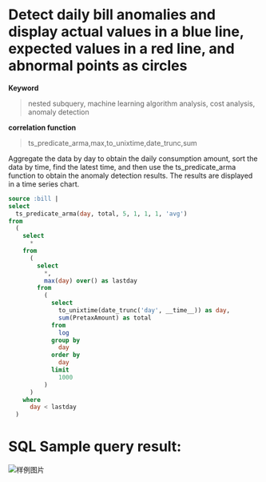 # Detect daily bill anomalies and display actual values in a blue line, expected values in a red line, and abnormal points as circles

**Keyword**

> nested subquery, machine learning algorithm analysis, cost analysis, anomaly detection

**correlation function**

> ts_predicate_arma,max,to_unixtime,date_trunc,sum

Aggregate the data by day to obtain the daily consumption amount, sort the data by time, find the latest time, and then use the ts_predicate_arma function to obtain the anomaly detection results.
The results are displayed in a time series chart.

```SQL
source :bill |
select
  ts_predicate_arma(day, total, 5, 1, 1, 1, 'avg')
from
  (
    select
      *
    from
      (
        select
          *,
          max(day) over() as lastday
        from
          (
            select
              to_unixtime(date_trunc('day', __time__)) as day,
              sum(PretaxAmount) as total
            from
              log
            group by
              day
            order by
              day
            limit
              1000
          )
      )
    where
      day < lastday
  )
```

# SQL Sample query result:

![样例图片](http://slsconsole.oss-cn-hangzhou.aliyuncs.com/sql_sample/%E5%BC%82%E5%B8%B8%E6%A3%80%E6%B5%8Bdemo1568786745882.png)
